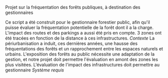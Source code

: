 Projet sur la fréquentation des forêts publiques, à destination des gestionnaires

  Ce script a été construit pour le gestionnaire forestier public, afin qu'il puisse évaluer la fréquentation potentielle de la forêt dont il a la charge. 
L'impact des routes et des parkings a aussi été pris en compte. 3 zones ont été tracées en fonction de la distance à ces infrastructures. 
*Contexte*
  La périurbanisation a induit, ces dernières années, une hausse des fréquentations des forêts et un rapprochement entre les espaces naturels et urbains. L'exposition des forêts au public nécessite une adaptation de la gestion, et notre projet doit permettre l'évaluation en amont des zones les plus visitées. 
L'évaluation de l'impact des infrastructures doit permettre au gestionnaire 
*Système requis*

